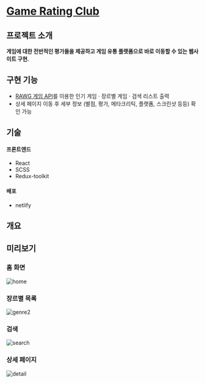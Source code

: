 # [Game Rating Club](https://play-every-game.netlify.app/)

## 프로젝트 소개
**게임에 대한 전반적인 평가들을 제공하고 게임 유통 플랫폼으로 바로 이동할 수 있는 웹사이트 구현.**

## 구현 기능
- [RAWG 게임 API](https://rawg.io/apidocs)를 이용한 인기 게임 · 장르별 게임 · 검색 리스트 출력  
- 상세 페이지 이동 후 세부 정보 (별점, 평가, 메타크리틱, 플랫폼, 스크린샷 등등) 확인 가능

## 기술
#### 프론트엔드
- React  
- SCSS  
- Redux-toolkit  

#### 배포
- netlify

## 개요


## 미리보기
### 홈 화면  
![home](https://user-images.githubusercontent.com/96046698/201477721-25cdae88-e0d7-4ce8-af36-777ea36a9661.png)  
  
### 장르별 목록  
![genre2](https://user-images.githubusercontent.com/96046698/201486379-639b29b5-a181-401d-853a-6e8b9ba9f0e2.gif)  
 
### 검색  
![search](https://user-images.githubusercontent.com/96046698/201478826-e6a72c71-2535-4447-8335-82306ec233c0.gif)  

### 상세 페이지  
![detail](https://user-images.githubusercontent.com/96046698/201479013-8aa0c940-490c-4949-8bfc-cfe499a3a9f4.png)  





